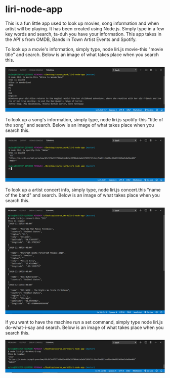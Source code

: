# liri-node-app
This is a fun little app used to look up movies, song information and when artist will be playing.
It has been created using Node.js. Simply type in a few key words and search, ta-duh you have your information.
This app takes in the API's from OMDB, Bands in Town Artist Events and Spotify.

To look up a movie's information, simply type, node liri.js movie-this "movie title" and search. Below is an image of what takes place when you search this.

![Movie-this image](/Images/movie-this.PNG)

To look up a song's information, simply type, node liri.js spotify-this "title of the song" and search. Below is an image of what takes place when you search this.

![Spotify-this image](/Images/spotify-this.PNG)

To look up a artist concert info, simply type, node liri.js concert.this "name of the band" and search. Below is an image of what takes place when you search this.

![Concert-this image](/Images/concert-this.PNG)

If you want to have the machine run a set command, simply type node liri.js do-what-i-say and search.
Below is an image of what takes place when you search this.

![Do What I say image](/Images/dowhatisay.PNG)
